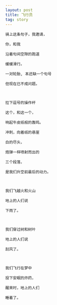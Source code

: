 ```yaml
---
layout: post
title: 飞行员
tag: story
---
```



    骑上这条句子，我邀请，
    
    你，和我
    
    沿着句间空隙的跑道
    
    缓缓滑行。
    
    一对轮胎, 本还缺一个句号
    
    但现在已不成问题。
    
    
    
    拉下逗号的操作杆
    
    这个，和这一个，
    
    响起牛皮纸般的轰鸣。
    
    冲刺，向着纸的悬崖
    
    白的尽头，
    
    炮弹一样喷射而出的
    
    三个段落，
    
    是我们升空前最后的动力。
    
    
    
    我们飞越火和火山
    
    地上的人们说
    
    下雨了。
    
    
    
    我们穿过树和树叶
    
    地上的人们说
    
    刮风了。
    
    
    
    我们飞行在梦中
    
    投下安眠的炸药，
    
    醒来时，地上的人们
    
    睡着了。
